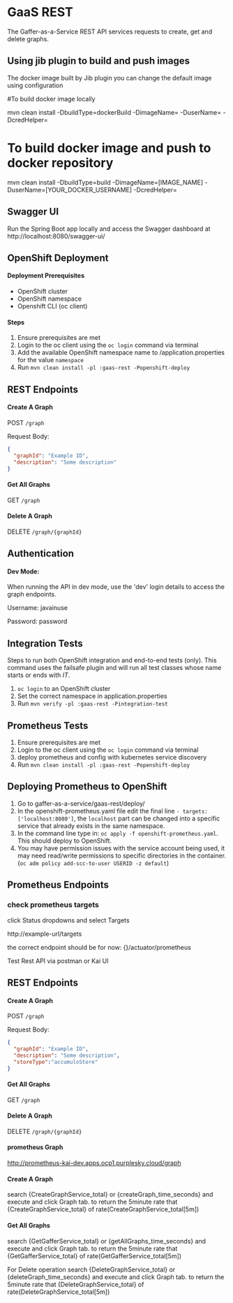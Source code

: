 GaaS REST
=======================

The Gaffer-as-a-Service REST API services requests to create, get and delete graphs.


## Using jib plugin to build and push images
The docker image built by Jib plugin you can change the default image using configuration

#To build docker image locally

mvn clean install -DbuildType=dockerBuild -DimageName= -DuserName= -DcredHelper=


# To build docker image and push to docker repository
mvn clean install -DbuildType=build -DimageName=[IMAGE_NAME] -DuserName=[YOUR_DOCKER_USERNAME] -DcredHelper=


## Swagger UI

Run the Spring Boot app locally and access the Swagger dashboard at 
http://localhost:8080/swagger-ui/


## OpenShift Deployment

#### Deployment Prerequisites

* OpenShift cluster
* OpenShift namespace
* Openshift CLI (oc client)


#### Steps

1. Ensure prerequisites are met 
2. Login to the oc client using the `oc login` command via terminal 
2. Add the available OpenShift namespace name to /application.properties for the value `namespace`
3. Run `mvn clean install -pl :gaas-rest -Popenshift-deploy`

## REST Endpoints

#### Create A Graph
POST `/graph`

Request Body:
```json
{
  "graphId": "Example ID", 
  "description": "Some description"
}
```

#### Get All Graphs
GET `/graph`

#### Delete A Graph

DELETE `/graph/{graphId}`


## Authentication

#### Dev Mode:
When running the API in dev mode, use the 'dev' login details to access the graph endpoints.

Username: javainuse

Password: password


## Integration Tests

Steps to run both OpenShift integration and end-to-end tests (only). This command uses the failsafe plugin and will run 
all test classes whose name starts or ends with <i>IT</i>.

1. `oc login` to an OpenShift cluster
2. Set the correct namespace in application.properties
3. Run `mvn verify -pl :gaas-rest -Pintegration-test`

## Prometheus Tests

1. Ensure prerequisites are met
2. Login to the oc client using the `oc login` command via terminal
2. deploy prometheus and config with kubernetes service discovery
3. Run `mvn clean install -pl :gaas-rest -Popenshift-deploy`

## Deploying Prometheus to OpenShift
1. Go to gaffer-as-a-service/gaas-rest/deploy/
2. In the openshift-prometheus.yaml file edit the final line `- targets: ['localhost:8080']`, the `localhost` part can be changed into a specific service that already exists in the same namespace.
3. In the command line type in: `oc apply -f openshift-prometheus.yaml`. This should deploy to OpenShift.
4. You may have permission issues with the service account being used, it may need read/write permissions to specific directories in the container. (`oc adm policy add-scc-to-user USERID -z default`)
## Prometheus Endpoints

### check  prometheus targets

click Status dropdowns and select Targets

http://example-url/targets

the correct endpoint should be for now: {}/actuator/prometheus

Test Rest API via postman or Kai UI
## REST Endpoints

#### Create A Graph
POST `/graph`

Request Body:
```json
{
  "graphId": "Example ID", 
  "description": "Some description",
  "storeType":"accumuloStore"
}
```

#### Get All Graphs
GET `/graph`

#### Delete A Graph

DELETE `/graph/{graphId}`

#### prometheus Graph
http://prometheus-kai-dev.apps.ocp1.purplesky.cloud/graph


#### Create A Graph
search {CreateGraphService_total} or {createGraph_time_seconds} and execute and click Graph tab.
to return the 5minute rate that {CreateGraphService_total} of
rate(CreateGraphService_total[5m])

#### Get All Graphs
search {GetGafferService_total} or {getAllGraphs_time_seconds} and execute and click Graph tab.
to return the 5minute rate that {GetGafferService_total} of
rate(GetGafferService_total[5m])

For Delete operation
search {DeleteGraphService_total} or {deleteGraph_time_seconds} and execute and click Graph tab.
to return the 5minute rate that {DeleteGraphService_total} of
rate(DeleteGraphService_total[5m])
